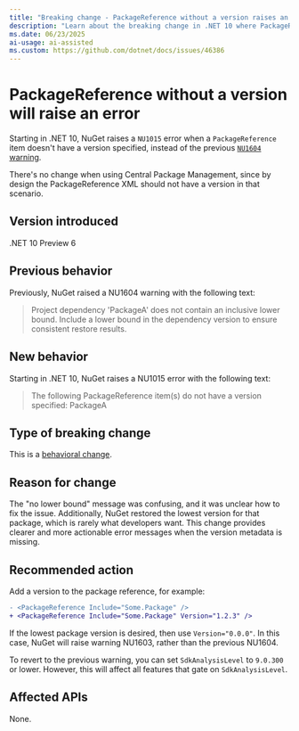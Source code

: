 ```yaml
---
title: "Breaking change - PackageReference without a version raises an error"
description: "Learn about the breaking change in .NET 10 where PackageReference without a version raises NU1015 error instead of NU1604 warning."
ms.date: 06/23/2025
ai-usage: ai-assisted
ms.custom: https://github.com/dotnet/docs/issues/46386
---
```


# PackageReference without a version will raise an error

Starting in .NET 10, NuGet raises a `NU1015` error when a `PackageReference` item doesn't have a version specified, instead of the previous [`NU1604` warning](/nuget/reference/errors-and-warnings/nu1604).

There's no change when using Central Package Management, since by design the PackageReference XML should not have a version in that scenario.

## Version introduced

.NET 10 Preview 6

## Previous behavior

Previously, NuGet raised a NU1604 warning with the following text:

> Project dependency 'PackageA' does not contain an inclusive lower bound. Include a lower bound in the dependency version to ensure consistent restore results.

## New behavior

Starting in .NET 10, NuGet raises a NU1015 error with the following text:

> The following PackageReference item(s) do not have a version specified: PackageA

## Type of breaking change

This is a [behavioral change](../../categories.md#behavioral-change).

## Reason for change

The "no lower bound" message was confusing, and it was unclear how to fix the issue. Additionally, NuGet restored the lowest version for that package, which is rarely what developers want. This change provides clearer and more actionable error messages when the version metadata is missing.

## Recommended action

Add a version to the package reference, for example:

```diff
- <PackageReference Include="Some.Package" />
+ <PackageReference Include="Some.Package" Version="1.2.3" />
```

If the lowest package version is desired, then use `Version="0.0.0"`. In this case, NuGet will raise warning NU1603, rather than the previous NU1604.

To revert to the previous warning, you can set `SdkAnalysisLevel` to `9.0.300` or lower. However, this will affect all features that gate on `SdkAnalysisLevel`.

## Affected APIs

None.
